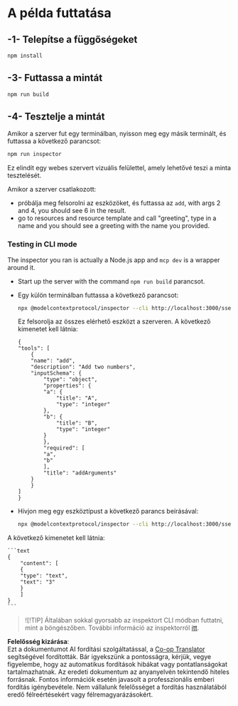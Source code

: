 <!--
CO_OP_TRANSLATOR_METADATA:
{
  "original_hash": "7fab17bf59e2eb82a5aeef03ad977d31",
  "translation_date": "2025-05-17T12:12:24+00:00",
  "source_file": "03-GettingStarted/05-sse-server/solution/typescript/README.md",
  "language_code": "hu"
}
-->
# A példa futtatása

## -1- Telepítse a függőségeket

```bash
npm install
```

## -3- Futtassa a mintát

```bash
npm run build
```

## -4- Tesztelje a mintát

Amikor a szerver fut egy terminálban, nyisson meg egy másik terminált, és futtassa a következő parancsot:

```bash
npm run inspector
```

Ez elindít egy webes szervert vizuális felülettel, amely lehetővé teszi a minta tesztelését.

Amikor a szerver csatlakozott:

- próbálja meg felsorolni az eszközöket, és futtassa az `add`, with args 2 and 4, you should see 6 in the result.
- go to resources and resource template and call "greeting", type in a name and you should see a greeting with the name you provided.

### Testing in CLI mode

The inspector you ran is actually a Node.js app and `mcp dev` is a wrapper around it. 

- Start up the server with the command `npm run build` parancsot.

- Egy külön terminálban futtassa a következő parancsot:

    ```bash
    npx @modelcontextprotocol/inspector --cli http://localhost:3000/sse --method tools/list
    ```

    Ez felsorolja az összes elérhető eszközt a szerveren. A következő kimenetet kell látnia:

    ```text
    {
    "tools": [
        {
        "name": "add",
        "description": "Add two numbers",
        "inputSchema": {
            "type": "object",
            "properties": {
            "a": {
                "title": "A",
                "type": "integer"
            },
            "b": {
                "title": "B",
                "type": "integer"
            }
            },
            "required": [
            "a",
            "b"
            ],
            "title": "addArguments"
        }
        }
    ]
    }
    ```

- Hívjon meg egy eszköztípust a következő parancs beírásával:

    ```bash
    npx @modelcontextprotocol/inspector --cli http://localhost:3000/sse --method tools/call --tool-name add --tool-arg a=1 --tool-arg b=2
    ```

A következő kimenetet kell látnia:

    ```text
    {
        "content": [
        {
        "type": "text",
        "text": "3"
        }
        ]
    }
    ```

> ![!TIP]
> Általában sokkal gyorsabb az inspektort CLI módban futtatni, mint a böngészőben.
> További információ az inspektorról [itt](https://github.com/modelcontextprotocol/inspector).

**Felelősség kizárása**:  
Ezt a dokumentumot AI fordítási szolgáltatással, a [Co-op Translator](https://github.com/Azure/co-op-translator) segítségével fordították. Bár igyekszünk a pontosságra, kérjük, vegye figyelembe, hogy az automatikus fordítások hibákat vagy pontatlanságokat tartalmazhatnak. Az eredeti dokumentum az anyanyelvén tekintendő hiteles forrásnak. Fontos információk esetén javasolt a professzionális emberi fordítás igénybevétele. Nem vállalunk felelősséget a fordítás használatából eredő félreértésekért vagy félremagyarázásokért.